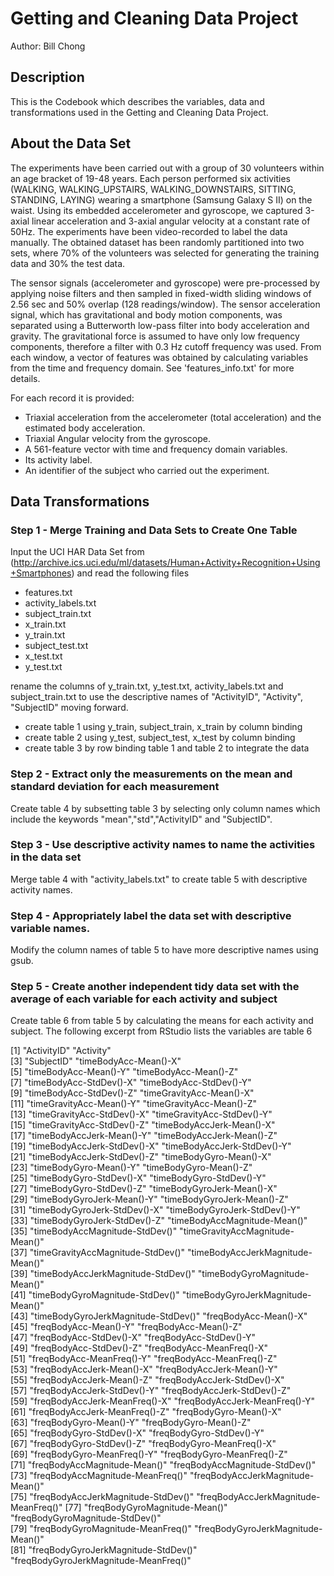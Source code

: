 # Getting and Cleaning Data Project
Author: Bill Chong

## Description
This is the Codebook which describes the variables, data and transformations used in the Getting and Cleaning Data Project.

## About the Data Set

The experiments have been carried out with a group of 30 volunteers within an age bracket of 19-48 years. Each person performed six activities (WALKING, WALKING_UPSTAIRS, WALKING_DOWNSTAIRS, SITTING, STANDING, LAYING) 
wearing a smartphone (Samsung Galaxy S II) on the waist. Using its embedded accelerometer and gyroscope, we captured 3-axial linear acceleration and 3-axial angular velocity at a constant rate of 50Hz. 
The experiments have been video-recorded to label the data manually. The obtained dataset has been randomly partitioned into two sets, where 70% of the volunteers was selected for generating the training 
data and 30% the test data. 

The sensor signals (accelerometer and gyroscope) were pre-processed by applying noise filters and then sampled in fixed-width sliding windows of 2.56 sec and 50% overlap (128 readings/window). The sensor acceleration signal, which has gravitational and body motion components, was separated using a Butterworth low-pass filter into body acceleration and gravity. The gravitational force is assumed to have only low frequency components, therefore a filter with 0.3 Hz cutoff frequency was used. From each window, a vector of features was obtained by calculating variables from the time and frequency domain. See 'features_info.txt' for more details. 

For each record it is provided:

- Triaxial acceleration from the accelerometer (total acceleration) and the estimated body acceleration.
- Triaxial Angular velocity from the gyroscope. 
- A 561-feature vector with time and frequency domain variables. 
- Its activity label. 
- An identifier of the subject who carried out the experiment.


## Data Transformations

### Step 1 - Merge Training and Data Sets to Create One Table

Input the UCI HAR Data Set from (http://archive.ics.uci.edu/ml/datasets/Human+Activity+Recognition+Using+Smartphones) and read the following files

- features.txt
- activity_labels.txt
- subject_train.txt
- x_train.txt
- y_train.txt
- subject_test.txt
- x_test.txt
- y_test.txt

rename the columns of y_train.txt, y_test.txt, activity_labels.txt and subject_train.txt to use the descriptive names of "ActivityID", "Activity", "SubjectID" moving forward.

- create table 1 using y_train, subject_train, x_train by column binding
- create table 2 using y_test, subject_test, x_test by column binding
- create table 3 by row binding table 1 and table 2 to integrate the data

### Step 2 - Extract only the measurements on the mean and standard deviation for each measurement

Create table 4 by subsetting table 3 by selecting only column names which include the keywords "mean","std","ActivityID" and "SubjectID".

### Step 3 - Use descriptive activity names to name the activities in the data set

Merge table 4 with "activity_labels.txt" to create table 5 with descriptive activity names.

### Step 4 - Appropriately label the data set with descriptive variable names. 

Modify the column names of table 5 to have more descriptive names using gsub.

### Step 5 - Create another independent tidy data set with the average of each variable for each activity and subject

Create table 6 from table 5 by calculating the means for each activity and subject. The following excerpt from RStudio lists the variables are  table 6

 [1] "ActivityID"                           "Activity"                            
 [3] "SubjectID"                            "timeBodyAcc-Mean()-X"                
 [5] "timeBodyAcc-Mean()-Y"                 "timeBodyAcc-Mean()-Z"                
 [7] "timeBodyAcc-StdDev()-X"               "timeBodyAcc-StdDev()-Y"              
 [9] "timeBodyAcc-StdDev()-Z"               "timeGravityAcc-Mean()-X"             
[11] "timeGravityAcc-Mean()-Y"              "timeGravityAcc-Mean()-Z"             
[13] "timeGravityAcc-StdDev()-X"            "timeGravityAcc-StdDev()-Y"           
[15] "timeGravityAcc-StdDev()-Z"            "timeBodyAccJerk-Mean()-X"            
[17] "timeBodyAccJerk-Mean()-Y"             "timeBodyAccJerk-Mean()-Z"            
[19] "timeBodyAccJerk-StdDev()-X"           "timeBodyAccJerk-StdDev()-Y"          
[21] "timeBodyAccJerk-StdDev()-Z"           "timeBodyGyro-Mean()-X"               
[23] "timeBodyGyro-Mean()-Y"                "timeBodyGyro-Mean()-Z"               
[25] "timeBodyGyro-StdDev()-X"              "timeBodyGyro-StdDev()-Y"             
[27] "timeBodyGyro-StdDev()-Z"              "timeBodyGyroJerk-Mean()-X"           
[29] "timeBodyGyroJerk-Mean()-Y"            "timeBodyGyroJerk-Mean()-Z"           
[31] "timeBodyGyroJerk-StdDev()-X"          "timeBodyGyroJerk-StdDev()-Y"         
[33] "timeBodyGyroJerk-StdDev()-Z"          "timeBodyAccMagnitude-Mean()"         
[35] "timeBodyAccMagnitude-StdDev()"        "timeGravityAccMagnitude-Mean()"      
[37] "timeGravityAccMagnitude-StdDev()"     "timeBodyAccJerkMagnitude-Mean()"     
[39] "timeBodyAccJerkMagnitude-StdDev()"    "timeBodyGyroMagnitude-Mean()"        
[41] "timeBodyGyroMagnitude-StdDev()"       "timeBodyGyroJerkMagnitude-Mean()"    
[43] "timeBodyGyroJerkMagnitude-StdDev()"   "freqBodyAcc-Mean()-X"                
[45] "freqBodyAcc-Mean()-Y"                 "freqBodyAcc-Mean()-Z"                
[47] "freqBodyAcc-StdDev()-X"               "freqBodyAcc-StdDev()-Y"              
[49] "freqBodyAcc-StdDev()-Z"               "freqBodyAcc-MeanFreq()-X"            
[51] "freqBodyAcc-MeanFreq()-Y"             "freqBodyAcc-MeanFreq()-Z"            
[53] "freqBodyAccJerk-Mean()-X"             "freqBodyAccJerk-Mean()-Y"            
[55] "freqBodyAccJerk-Mean()-Z"             "freqBodyAccJerk-StdDev()-X"          
[57] "freqBodyAccJerk-StdDev()-Y"           "freqBodyAccJerk-StdDev()-Z"          
[59] "freqBodyAccJerk-MeanFreq()-X"         "freqBodyAccJerk-MeanFreq()-Y"        
[61] "freqBodyAccJerk-MeanFreq()-Z"         "freqBodyGyro-Mean()-X"               
[63] "freqBodyGyro-Mean()-Y"                "freqBodyGyro-Mean()-Z"               
[65] "freqBodyGyro-StdDev()-X"              "freqBodyGyro-StdDev()-Y"             
[67] "freqBodyGyro-StdDev()-Z"              "freqBodyGyro-MeanFreq()-X"           
[69] "freqBodyGyro-MeanFreq()-Y"            "freqBodyGyro-MeanFreq()-Z"           
[71] "freqBodyAccMagnitude-Mean()"          "freqBodyAccMagnitude-StdDev()"       
[73] "freqBodyAccMagnitude-MeanFreq()"      "freqBodyAccJerkMagnitude-Mean()"     
[75] "freqBodyAccJerkMagnitude-StdDev()"    "freqBodyAccJerkMagnitude-MeanFreq()" 
[77] "freqBodyGyroMagnitude-Mean()"         "freqBodyGyroMagnitude-StdDev()"      
[79] "freqBodyGyroMagnitude-MeanFreq()"     "freqBodyGyroJerkMagnitude-Mean()"    
[81] "freqBodyGyroJerkMagnitude-StdDev()"   "freqBodyGyroJerkMagnitude-MeanFreq()"
